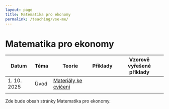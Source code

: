 ```yaml
---
layout: page
title: Matematika pro ekonomy
permalink: /teaching/vse-me/
---
```


# Matematika pro ekonomy

| Datum      | Téma | Teorie                                                                 | Příklady | Vzorově vyřešené příklady |
|------------|------|------------------------------------------------------------------------|----------|---------------------------|
| 1. 10. 2025 | Úvod | [Materiály ke cvičení](/assets/files/materialycviceni2.pdf) |          |                           |
|            |      |                                                                        |          |                           |

Zde bude obsah stránky Matematika pro ekonomy.
